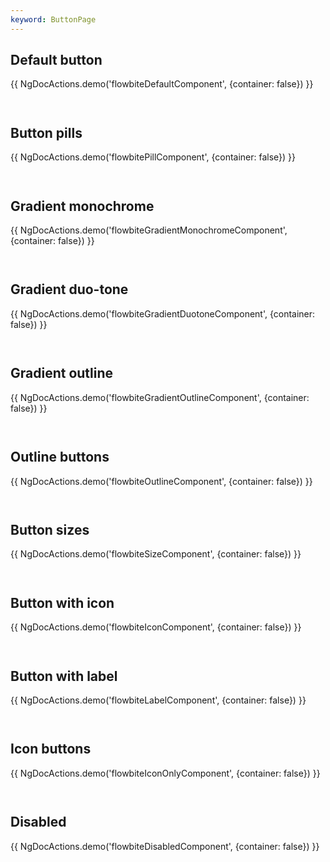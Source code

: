 ```yaml
---
keyword: ButtonPage
---
```


## Default button

{{ NgDocActions.demo('flowbiteDefaultComponent', {container: false}) }}

```angular-html file="./_default.component.html" group="default" name="html"

```

```angular-ts file="./_default.component.ts"#L1-L1 group="default" name="typescript"

```

## Button pills

{{ NgDocActions.demo('flowbitePillComponent', {container: false}) }}

```angular-html file="./_pill.component.html" group="pill" name="html"

```

```angular-ts file="./_pill.component.ts"#L1-L1 group="pill" name="typescript"

```

## Gradient monochrome

{{ NgDocActions.demo('flowbiteGradientMonochromeComponent', {container: false}) }}

```angular-html file="./_gradient-monochrome.component.html" group="gradient-monochrome" name="html"

```

```angular-ts file="./_gradient-monochrome.component.ts"#L1-L1 group="gradient-monochrome" name="typescript"

```

## Gradient duo-tone

{{ NgDocActions.demo('flowbiteGradientDuotoneComponent', {container: false}) }}

```angular-html file="./_gradient-duotone.component.html" group="gradient-duotone" name="html"

```

```angular-ts file="./_gradient-duotone.component.ts"#L1-L1 group="gradient-duotone" name="typescript"

```

## Gradient outline

{{ NgDocActions.demo('flowbiteGradientOutlineComponent', {container: false}) }}

```angular-html file="./_gradient-outline.component.html" group="gradient-outline" name="html"

```

```angular-ts file="./_gradient-outline.component.ts"#L1-L1 group="gradient-outline" name="typescript"

```

## Outline buttons

{{ NgDocActions.demo('flowbiteOutlineComponent', {container: false}) }}

```angular-html file="./_outline.component.html" group="outline" name="html"

```

```angular-ts file="./_outline.component.ts"#L1-L1 group="outline" name="typescript"

```

## Button sizes

{{ NgDocActions.demo('flowbiteSizeComponent', {container: false}) }}

```angular-html file="./_size.component.html" group="size" name="html"

```

```angular-ts file="./_size.component.ts"#L1-L1 group="size" name="typescript"

```

## Button with icon

{{ NgDocActions.demo('flowbiteIconComponent', {container: false}) }}

```angular-html file="./_icon.component.html" group="icon" name="html"

```

```angular-ts file="./_icon.component.ts"#L1-L2 group="icon" name="typescript"

```

## Button with label

{{ NgDocActions.demo('flowbiteLabelComponent', {container: false}) }}

```angular-html file="./_label.component.html" group="label" name="html"

```

```angular-ts file="./_label.component.ts"#L1-L2 group="label" name="typescript"

```

## Icon buttons

{{ NgDocActions.demo('flowbiteIconOnlyComponent', {container: false}) }}

```angular-html file="./_icon-only.component.html" group="icon-only" name="html"

```

```angular-ts file="./_icon-only.component.ts"#L1-L2 group="icon-only" name="typescript"

```

## Disabled

{{ NgDocActions.demo('flowbiteDisabledComponent', {container: false}) }}

```angular-html file="./_disabled.component.html" group="disabled" name="html"

```

```angular-ts file="./_disabled.component.ts"#L1-L1 group="disabled" name="typescript"

```
